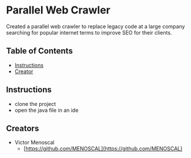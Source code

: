 # Parallel Web Crawler

Created a parallel web crawler to replace legacy code at a large company searching for popular internet terms to improve SEO for their clients. 

## Table of Contents

* [Instructions](#instructions)
* [Creator](#creators)

## Instructions

* clone the project
* open the java file in an ide

## Creators

* Victor Menoscal
    - [https://github.com/MENOSCAL](https://github.com/MENOSCAL)